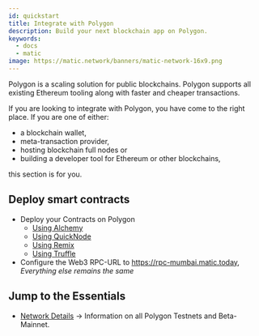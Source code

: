 ```yaml
---
id: quickstart
title: Integrate with Polygon
description: Build your next blockchain app on Polygon.
keywords:
  - docs
  - matic
image: https://matic.network/banners/matic-network-16x9.png 
---
```


Polygon is a scaling solution for public blockchains. Polygon supports all existing Ethereum tooling along with faster and cheaper transactions.

If you are looking to integrate with Polygon, you have come to the right place. If you are one of either:

- a blockchain wallet,
- meta-transaction provider,
- hosting blockchain full nodes or
- building a developer tool for Ethereum or other blockchains,

this section is for you.

## Deploy smart contracts

* Deploy your Contracts on Polygon
    - [Using Alchemy](/docs/develop/alchemy)
    - [Using QuickNode](/docs/develop/quicknode)
    - [Using Remix](/docs/develop/remix)
    - [Using Truffle](/docs/develop/truffle)
* Configure the Web3 RPC-URL to https://rpc-mumbai.matic.today, *Everything else remains the same*



## Jump to the Essentials

- [Network Details](/docs/integrate/network-detail) -> Information on all Polygon Testnets and Beta-Mainnet.
